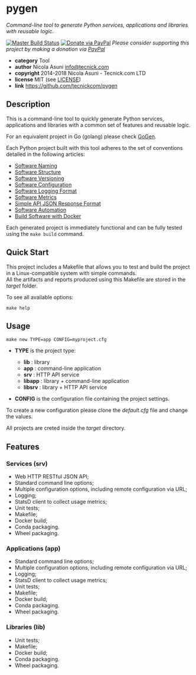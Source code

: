 # pygen

*Command-line tool to generate Python services, applications and libraries with reusable logic.*

[![Master Build Status](https://secure.travis-ci.org/tecnickcom/pygen.png?branch=master)](https://travis-ci.org/tecnickcom/pygen?branch=master)
[![Donate via PayPal](https://img.shields.io/badge/donate-paypal-87ceeb.svg)](https://www.paypal.com/cgi-bin/webscr?cmd=_donations&currency_code=GBP&business=paypal@tecnick.com&item_name=donation%20for%20pygen%20project)
*Please consider supporting this project by making a donation via [PayPal](https://www.paypal.com/cgi-bin/webscr?cmd=_donations&currency_code=GBP&business=paypal@tecnick.com&item_name=donation%20for%20pygen%20project)*

* **category**    Tool
* **author**      Nicola Asuni <info@tecnick.com>
* **copyright**   2014-2018 Nicola Asuni - Tecnick.com LTD
* **license**     MIT (see [LICENSE](LICENSE))
* **link**        https://github.com/tecnickcom/pygen


## Description

This is a command-line tool to quickly generate Python services, applications and libraries with a common set of features and reusable logic.

For an equivalent project in Go (golang) please check [GoGen](https://github.com/tecnickcom/gogen).

Each Python project built with this tool adheres to the set of conventions detailed in the following articles:

* [Software Naming](https://technick.net/guides/software/software_naming)
* [Software Structure](https://technick.net/guides/software/software_structure)
* [Software Versioning](https://technick.net/guides/software/software_versioning)
* [Software Configuration](https://technick.net/guides/software/software_configuration)
* [Software Logging Format](https://technick.net/guides/software/software_logging_format)
* [Software Metrics](https://technick.net/guides/software/software_metrics)
* [Simple API JSON Response Format](https://technick.net/guides/software/software_json_api_format)
* [Software Automation](https://technick.net/guides/software/software_automation)
* [Build Software with Docker](https://technick.net/guides/software/software_docker_build)

Each generated project is immediately functional and can be fully tested using the ```make build``` command.


## Quick Start

This project includes a Makefile that allows you to test and build the project in a Linux-compatible system with simple commands.  
All the artifacts and reports produced using this Makefile are stored in the *target* folder.  

To see all available options:
```
make help
```


## Usage

```
make new TYPE=app CONFIG=myproject.cfg
```

* **TYPE** is the project type:
    * **lib**     :  library
    * **app**     :  command-line application
    * **srv**     :  HTTP API service
    * **libapp**  :  library + command-line application
    * **libsrv**  :  library + HTTP API service

* **CONFIG** is the configuration file containing the project settings.

To create a new configuration please clone the *default.cfg* file and change the values.

All projects are creted inside the *target* directory.


## Features

### Services (srv)

* Web HTTP RESTful JSON API;
* Standard command line options;
* Multiple configuration options, including remote configuration via URL;
* Logging;
* StatsD client to collect usage metrics;
* Unit tests;
* Makefile;
* Docker build;
* Conda packaging.
* Wheel packaging.

### Applications (app)

* Standard command line options;
* Multiple configuration options, including remote configuration via URL;
* Logging;
* StatsD client to collect usage metrics;
* Unit tests;
* Makefile;
* Docker build;
* Conda packaging.
* Wheel packaging.

### Libraries (lib)

* Unit tests;
* Makefile;
* Docker build;
* Conda packaging.
* Wheel packaging.
